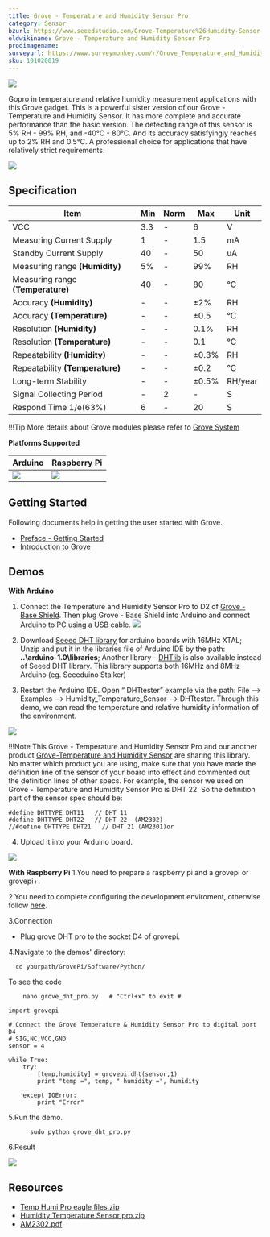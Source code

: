 ```yaml
---
title: Grove - Temperature and Humidity Sensor Pro
category: Sensor
bzurl: https://www.seeedstudio.com/Grove-Temperature%26Humidity-Sensor-Pro-p-838.html
oldwikiname: Grove - Temperature and Humidity Sensor Pro
prodimagename:
surveyurl: https://www.surveymonkey.com/r/Grove_Temperature_and_Humidity_Sensor_Pro
sku: 101020019
---
```

![](https://github.com/SeeedDocument/Grove-Temperature_and_Humidity_Sensor_Pro/raw/master/img/Temp_humi_pro.jpg)

Gopro in temperature and relative humidity measurement applications with this Grove gadget. This is a powerful sister version of our Grove - Temperature and Humidity Sensor. It has more complete and accurate performance than the basic version. The detecting range of this sensor is 5% RH - 99% RH, and -40°C - 80°C. And its accuracy satisfyingly reaches up to 2% RH and 0.5°C. A professional choice for applications that have relatively strict requirements.

[![](https://github.com/SeeedDocument/Seeed-WiKi/raw/master/docs/images/300px-Get_One_Now_Banner-ragular.png)](https://www.seeedstudio.com/Grove-Temperature%26Humidity-Sensor-Pro-p-838.html)

## Specification

|Item|		Min	|Norm	|Max	|Unit|
|---|---|---|---|---|
|VCC	|	3.3|	-|	6|	V|
|Measuring Current Supply	|	1|	-|	1.5|	mA|
|Standby Current Supply	|	40|	-|	50|	uA|
|Measuring range **(Humidity)**	|5%|	-|	99%|	RH|
|Measuring range **(Temperature)**|	40|	-	|80|	°C|
|Accuracy	**(Humidity)**|-	|	-|	±2%|	RH|
|Accuracy **(Temperature)**	|-|-|	±0.5|	°C|
|Resolution	**(Humidity)**	|-|	-|	0.1%	|RH|
|Resolution **(Temperature)**	| -|-|	0.1|	°C|
|Repeatability	**(Humidity)**|	-|	-|	±0.3%|	RH|
|Repeatability **(Temperature)**|	-	|-	|±0.2|	°C|
|Long-term Stability|		-|	-	|±0.5%	|RH/year|
|Signal Collecting Period	|-|	2|	-|	S|
|Respond Time	1/e(63%)|	6|	-	|20|	S|

!!!Tip
    More details about Grove modules please refer to [Grove System](http://wiki.seeed.cc/Grove_System/)

    
**Platforms Supported**

|Arduino|Raspberry Pi|
|---|---|
|![](https://github.com/SeeedDocument/Seeed-WiKi/raw/master/docs/images/arduino_logo.jpg)|![](https://github.com/SeeedDocument/Seeed-WiKi/raw/master/docs/images/raspberry_pi_logo.jpg)|

## Getting Started

Following documents help in getting the user started with Grove.

- [Preface - Getting Started](https://github.com/SeeedDocument/Grove-Temperature_and_Humidity_Sensor_Pro/blob/master/res/Preface.pdf)
- [Introduction to Grove](http://wiki.seeed.cc/Grove_System/)

## Demos

**With Arduino**

1. Connect the Temperature and Humidity Sensor Pro to D2 of [Grove - Base Shield](http://wiki.seeedstudio.com/wiki/Grove_-_Base_Shield). Then plug Grove - Base Shield into Arduino and connect Arduino to PC using a USB cable.
![](https://github.com/SeeedDocument/Grove-Temperature_and_Humidity_Sensor_Pro/raw/master/img/Temperature%26Humidity_Sensor_Pro_demo_Seeeduino_600_s.jpg)

2. Download [Seeed DHT library](https://github.com/Seeed-Studio/Grove_Temperature_And_Humidity_Sensor) for arduino boards with 16MHz XTAL; Unzip and put it in the libraries file of Arduino IDE by the path: **..\arduino-1.0\libraries**; Another library - [DHTlib](https://github.com/RobTillaart/Arduino/tree/master/libraries/DHTlib) is also available instead of Seeed DHT library. This library supports both 16MHz and 8MHz Arduino (eg. Seeeduino Stalker)

3. Restart the Arduino IDE. Open “ DHTtester” example via the path: File --> Examples --> Humidity_Temperature_Sensor --> DHTtester. Through this demo, we can read the temperature and relative humidity information of the environment.

![](https://github.com/SeeedDocument/Grove-Temperature_and_Humidity_Sensor_Pro/raw/master/img/DHTtester_code.jpg)

!!!Note
    This Grove - Temperature and Humidity Sensor Pro and our another product [Grove-Temperature and Humidity Sensor](/Grove-TemperatureAndHumidity_Sensor/) are sharing this library. No matter which product you are using, make sure that you have made the definition line of the sensor of your board into effect and commented out the definition lines of other specs. For example, the sensor we used on Grove - Temperature and Humidity Sensor Pro is DHT 22. So the definition part of the sensor spec should be:

```
#define DHTTYPE DHT11   // DHT 11
#define DHTTYPE DHT22   // DHT 22  (AM2302)
//#define DHTTYPE DHT21   // DHT 21 (AM2301)or
```

4. Upload it into your Arduino board.

![](https://github.com/SeeedDocument/Grove-Temperature_and_Humidity_Sensor_Pro/raw/master/img/DHT_Test_Score.jpg)

**With Raspberry Pi**
1.You need to prepare a raspberry pi and a grovepi or grovepi+.

2.You need to complete configuring the development enviroment, otherwise
follow [here](http://wiki.seeedstudio.com/wiki/GrovePi+#Introducing_the_GrovePi.2B).

3.Connection
- Plug grove DHT pro to the socket D4 of grovepi.

4.Navigate to the demos' directory:
```
  cd yourpath/GrovePi/Software/Python/
```
To see the code
```
    nano grove_dht_pro.py   # "Ctrl+x" to exit #
```
```
import grovepi

# Connect the Grove Temperature & Humidity Sensor Pro to digital port D4
# SIG,NC,VCC,GND
sensor = 4

while True:
    try:
        [temp,humidity] = grovepi.dht(sensor,1)
        print "temp =", temp, " humidity =", humidity

    except IOError:
        print "Error"
```
5.Run the demo.
```
      sudo python grove_dht_pro.py
```
6.Result

![](https://github.com/SeeedDocument/Grove-Temperature_and_Humidity_Sensor_Pro/raw/master/img/Grovepi_dht_pro_00.png)

## Resources

- [Temp Humi Pro eagle files.zip](https://github.com/SeeedDocument/Grove-Temperature_and_Humidity_Sensor_Pro/raw/master/res/Temp_Humi_Pro_eagle_files.zip)
- [Humidity Temperature Sensor pro.zip](https://github.com/SeeedDocument/Grove-Temperature_and_Humidity_Sensor_Pro/raw/master/res/Humidity_Temperature_Sensor_pro.zip)
- [AM2302.pdf](https://github.com/SeeedDocument/Grove-Temperature_and_Humidity_Sensor_Pro/raw/master/res/AM2302.pdf)

